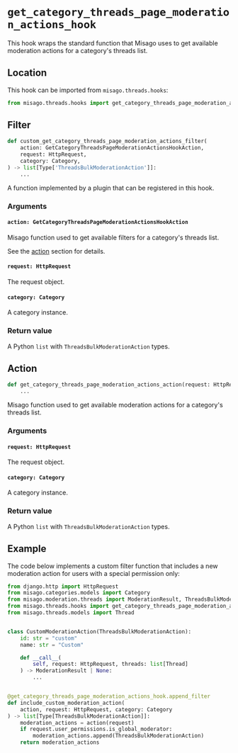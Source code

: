 # `get_category_threads_page_moderation_actions_hook`

This hook wraps the standard function that Misago uses to get available moderation actions for a category's threads list.


## Location

This hook can be imported from `misago.threads.hooks`:

```python
from misago.threads.hooks import get_category_threads_page_moderation_actions_hook
```


## Filter

```python
def custom_get_category_threads_page_moderation_actions_filter(
    action: GetCategoryThreadsPageModerationActionsHookAction,
    request: HttpRequest,
    category: Category,
) -> list[Type['ThreadsBulkModerationAction']]:
    ...
```

A function implemented by a plugin that can be registered in this hook.


### Arguments

#### `action: GetCategoryThreadsPageModerationActionsHookAction`

Misago function used to get available filters for a category's threads list.

See the [action](#action) section for details.


#### `request: HttpRequest`

The request object.


#### `category: Category`

A category instance.


### Return value

A Python `list` with `ThreadsBulkModerationAction` types.


## Action

```python
def get_category_threads_page_moderation_actions_action(request: HttpRequest, category: Category) -> list[Type['ThreadsBulkModerationAction']]:
    ...
```

Misago function used to get available moderation actions for a category's threads list.


### Arguments

#### `request: HttpRequest`

The request object.


#### `category: Category`

A category instance.


### Return value

A Python `list` with `ThreadsBulkModerationAction` types.


## Example

The code below implements a custom filter function that includes a new moderation action for users with a special permission only:

```python
from django.http import HttpRequest
from misago.categories.models import Category
from misago.moderation.threads import ModerationResult, ThreadsBulkModerationAction
from misago.threads.hooks import get_category_threads_page_moderation_actions_hook
from misago.threads.models import Thread


class CustomModerationAction(ThreadsBulkModerationAction):
    id: str = "custom"
    name: str = "Custom"

    def __call__(
        self, request: HttpRequest, threads: list[Thread]
    ) -> ModerationResult | None:
        ...


@get_category_threads_page_moderation_actions_hook.append_filter
def include_custom_moderation_action(
    action, request: HttpRequest, category: Category
) -> list[Type[ThreadsBulkModerationAction]]:
    moderation_actions = action(request)
    if request.user_permissions.is_global_moderator:
        moderation_actions.append(ThreadsBulkModerationAction)
    return moderation_actions
```
